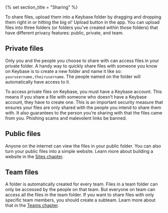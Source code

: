{% set section_title = "Sharing" %}

To share files, upload them into a Keybase folder by dragging and dropping them right in or hitting the big ol’ Upload button in the app. You can upload files into three folders (or folders you’ve created within those folders) that have different privacy features: public, private, and team.

## Private files
Only you and the people you choose to share with can access files in your private folder. A handy way to quickly share files with someone you know on Keybase is to create a new folder and name it like so: `yourusername,theirusername`. The people named on the folder will automatically have access to it.

To access private files on Keybase, you must have a Keybase account. This means if you share a file with someone who doesn’t have a Keybase account, they have to create one. This is an important security measure that ensures your files are only shared with the people you intend to share them with. It also guarantees to the person you’re sharing with that the files came from you. Phishing scams and malevolent links be banned.

## Public files
Anyone on the internet can view the files in your public folder. You can also turn your public files into a simple website. Learn more about building a website in the [Sites chapter](/sites).

## Team files
A folder is automatically created for every team. Files in a team folder can only be accessed by the people on that team. But everyone on team can access all the files in the team folder. If you want to share files with only specific team members, you should create a subteam. Learn more about that in the [Teams chapter](/teams).
